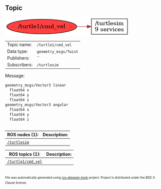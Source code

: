 <!--
File was automatically generated using 'ros-diagram-tools' project.
Project is distributed under the BSD 3-Clause license.
-->

## Topic

[![/turtle1/cmd_vel](t__turtle1_cmd_vel.png "/turtle1/cmd_vel")](t__turtle1_cmd_vel.png)

|     |     |
| --- | --- |
| Topic name: | `/turtle1/cmd_vel` |
| Data type: | `geometry_msgs/Twist` |
| Publishers: | `` |
| Subscribers: | `/turtlesim` |

Message:
```
geometry_msgs/Vector3 linear
  float64 x
  float64 y
  float64 z
geometry_msgs/Vector3 angular
  float64 x
  float64 y
  float64 z


```


| ROS nodes (1): | Description: |
| -------------- | ------------ |
| [`/turtlesim`](n__turtlesim.html) |  |

| ROS topics (1): | Description: |
| --------------- | ------------ |
| [`/turtle1/cmd_vel`](t__turtle1_cmd_vel.html) |  |


</br>
<font size="1">
File was automatically generated using <a href="https://github.com/anetczuk/ros-diagram-tools"><i>ros-diagram-tools</i></a> project.
Project is distributed under the BSD 3-Clause license.
</font>
